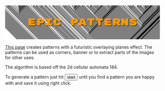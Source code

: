 ![header](docs/header.jpeg)

[This page](https://middle-way-approach.github.io/epic-patterns/) creates patterns with a futuristic overlaying planes effect. The patterns can be used as corners, banner or to extract parts of the images for other uses. 

The algorithm is based off the 2d cellular automata 184.

To generate a pattern just hit <button>start</button> until you find a pattern you are happy with and save it using right click.

